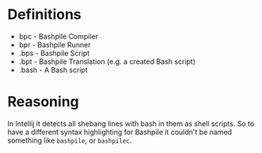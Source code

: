 # Definitions

* bpc - Bashpile Compiler
* bpr - Bashpile Runner
* .bps - Bashpile Script
* .bpt - Bashpile Translation (e.g. a created Bash script)
* .bash - A Bash script

# Reasoning

In Intellij it detects all shebang lines with bash in them as shell scripts.  So to have a different syntax highlighting
for Bashpile it couldn't be named something like `bashpile`, or `bashpilec`.